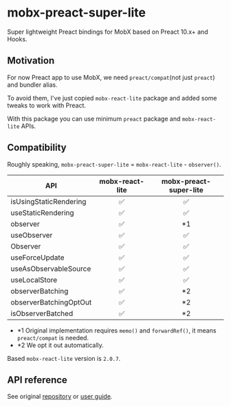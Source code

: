 # mobx-preact-super-lite

Super lightweight Preact bindings for MobX based on Preact 10.x+ and Hooks.

## Motivation

For now Preact app to use MobX, we need `preact/compat`(not just `preact`) and bundler alias.

To avoid them, I've just copied `mobx-react-lite` package and added some tweaks to work with Preact.

With this package you can use minimum `preact` package and `mobx-react-lite` APIs.

## Compatibility

Roughly speaking, `mobx-preact-super-lite` = `mobx-react-lite` - `observer()`.

| API                    | mobx-react-lite | mobx-preact-super-lite |
| ---------------------- |:---------------:|:----------------------:|
| isUsingStaticRendering |       ✅        |           ✅           |
| useStaticRendering     |       ✅        |           ✅           |
| observer               |       ✅        |           *1           | 
| useObserver            |       ✅        |           ✅           |
| Observer               |       ✅        |           ✅           |
| useForceUpdate         |       ✅        |           ✅           |
| useAsObservableSource  |       ✅        |           ✅           |
| useLocalStore          |       ✅        |           ✅           |
| observerBatching       |       ✅        |           *2           |
| observerBatchingOptOut |       ✅        |           *2           |
| isObserverBatched      |       ✅        |           *2           |

- \*1 Original implementation requires `memo()` and `forwardRef()`, it means `preact/compat` is needed.
- \*2 We opt it out automatically.


Based `mobx-react-lite` version is `2.0.7`.

## API reference

See original [repository](https://github.com/mobxjs/mobx-react-lite) or [user guide](https://mobx-react.js.org/).

